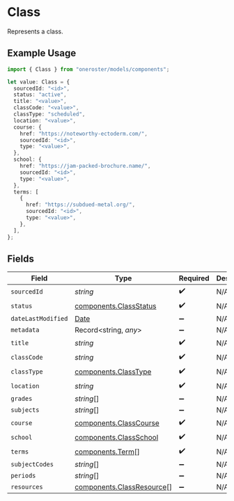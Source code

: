 # Class

Represents a class.

## Example Usage

```typescript
import { Class } from "oneroster/models/components";

let value: Class = {
  sourcedId: "<id>",
  status: "active",
  title: "<value>",
  classCode: "<value>",
  classType: "scheduled",
  location: "<value>",
  course: {
    href: "https://noteworthy-ectoderm.com/",
    sourcedId: "<id>",
    type: "<value>",
  },
  school: {
    href: "https://jam-packed-brochure.name/",
    sourcedId: "<id>",
    type: "<value>",
  },
  terms: [
    {
      href: "https://subdued-metal.org/",
      sourcedId: "<id>",
      type: "<value>",
    },
  ],
};
```

## Fields

| Field                                                                                         | Type                                                                                          | Required                                                                                      | Description                                                                                   |
| --------------------------------------------------------------------------------------------- | --------------------------------------------------------------------------------------------- | --------------------------------------------------------------------------------------------- | --------------------------------------------------------------------------------------------- |
| `sourcedId`                                                                                   | *string*                                                                                      | :heavy_check_mark:                                                                            | N/A                                                                                           |
| `status`                                                                                      | [components.ClassStatus](../../models/components/classstatus.md)                              | :heavy_check_mark:                                                                            | N/A                                                                                           |
| `dateLastModified`                                                                            | [Date](https://developer.mozilla.org/en-US/docs/Web/JavaScript/Reference/Global_Objects/Date) | :heavy_minus_sign:                                                                            | N/A                                                                                           |
| `metadata`                                                                                    | Record<string, *any*>                                                                         | :heavy_minus_sign:                                                                            | N/A                                                                                           |
| `title`                                                                                       | *string*                                                                                      | :heavy_check_mark:                                                                            | N/A                                                                                           |
| `classCode`                                                                                   | *string*                                                                                      | :heavy_check_mark:                                                                            | N/A                                                                                           |
| `classType`                                                                                   | [components.ClassType](../../models/components/classtype.md)                                  | :heavy_check_mark:                                                                            | N/A                                                                                           |
| `location`                                                                                    | *string*                                                                                      | :heavy_check_mark:                                                                            | N/A                                                                                           |
| `grades`                                                                                      | *string*[]                                                                                    | :heavy_minus_sign:                                                                            | N/A                                                                                           |
| `subjects`                                                                                    | *string*[]                                                                                    | :heavy_minus_sign:                                                                            | N/A                                                                                           |
| `course`                                                                                      | [components.ClassCourse](../../models/components/classcourse.md)                              | :heavy_check_mark:                                                                            | N/A                                                                                           |
| `school`                                                                                      | [components.ClassSchool](../../models/components/classschool.md)                              | :heavy_check_mark:                                                                            | N/A                                                                                           |
| `terms`                                                                                       | [components.Term](../../models/components/term.md)[]                                          | :heavy_check_mark:                                                                            | N/A                                                                                           |
| `subjectCodes`                                                                                | *string*[]                                                                                    | :heavy_minus_sign:                                                                            | N/A                                                                                           |
| `periods`                                                                                     | *string*[]                                                                                    | :heavy_minus_sign:                                                                            | N/A                                                                                           |
| `resources`                                                                                   | [components.ClassResource](../../models/components/classresource.md)[]                        | :heavy_minus_sign:                                                                            | N/A                                                                                           |